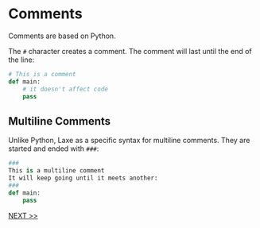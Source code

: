 # Comments
Comments are based on Python.

The `#` character creates a comment. The comment will last until the end of the line:
```python
# This is a comment
def main:
    # it doesn't affect code
    pass
```

## Multiline Comments
Unlike Python, Laxe as a specific syntax for multiline comments. They are started and ended with `###`:
```python
###
This is a multiline comment
It will keep going until it meets another:
###
def main:
    pass
```

[NEXT >>](https://github.com/RobertBorghese/laxe/blob/main/documentation/2_NewSyntax/2_2_Semicolons.md)